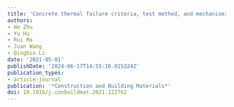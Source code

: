 ```yaml
---
title: 'Concrete thermal failure criteria, test method, and mechanism: A review'
authors:
- He Zhu
- Yu Hu
- Rui Ma
- Juan Wang
- Qingbin Li
date: '2021-05-01'
publishDate: '2024-06-17T14:55:16.015324Z'
publication_types:
- article-journal
publication: '*Construction and Building Materials*'
doi: 10.1016/j.conbuildmat.2021.122762
---
```

